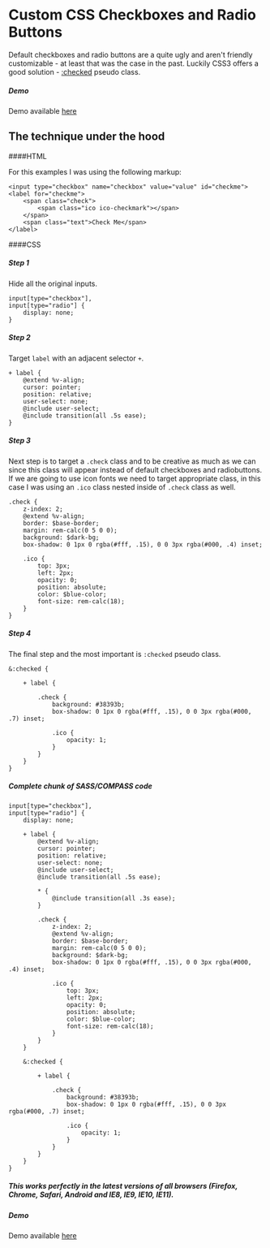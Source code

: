 # Custom CSS Checkboxes and Radio Buttons

Default checkboxes and radio buttons are a quite ugly and aren't friendly customizable - at least that was the case in the past. Luckily CSS3 offers a good solution - <a href="http://www.w3.org/TR/selectors/#checked" target="_blank">:checked</a> pseudo class.

##### Demo

Demo available <a href="http://milanbrankovic.com/custom-css-checkboxes/" target="_blank">here</a>

## The technique under the hood

####HTML

For this examples I was using the following markup:

```
<input type="checkbox" name="checkbox" value="value" id="checkme">
<label for="checkme">
    <span class="check">
        <span class="ico ico-checkmark"></span>
    </span>
    <span class="text">Check Me</span>
</label>
```

####CSS

##### Step 1
Hide all the original inputs.

```
input[type="checkbox"],
input[type="radio"] {
    display: none;
}
```

##### Step 2
Target `label` with an adjacent selector `+`.

```
+ label {
    @extend %v-align;
    cursor: pointer;
    position: relative;
    user-select: none;
    @include user-select;
    @include transition(all .5s ease);
}
```

##### Step 3
Next step is to target a `.check` class and to be creative as much as we can since this class will appear instead of default checkboxes and radiobuttons. If we are going to use icon fonts we need to target appropriate class, in this case I was using an `.ico` class nested inside of `.check` class as well.

```
.check {
    z-index: 2;
    @extend %v-align;
    border: $base-border;
    margin: rem-calc(0 5 0 0);
    background: $dark-bg;
    box-shadow: 0 1px 0 rgba(#fff, .15), 0 0 3px rgba(#000, .4) inset;

    .ico {
        top: 3px;
        left: 2px;
        opacity: 0;
        position: absolute;
        color: $blue-color;
        font-size: rem-calc(18);
    }
}
```

##### Step 4
The final step and the most important is `:checked` pseudo class.

```
&:checked {

    + label {

        .check {
            background: #38393b;
            box-shadow: 0 1px 0 rgba(#fff, .15), 0 0 3px rgba(#000, .7) inset;

            .ico {
                opacity: 1;
            }
        }
    }
}
```


##### Complete chunk of SASS/COMPASS code 

```
input[type="checkbox"],
input[type="radio"] {
    display: none;

    + label {
        @extend %v-align;
        cursor: pointer;
        position: relative;
        user-select: none;
        @include user-select;
        @include transition(all .5s ease);

        * {
            @include transition(all .3s ease);
        }

        .check {
            z-index: 2;
            @extend %v-align;
            border: $base-border;
            margin: rem-calc(0 5 0 0);
            background: $dark-bg;
            box-shadow: 0 1px 0 rgba(#fff, .15), 0 0 3px rgba(#000, .4) inset;

            .ico {
                top: 3px;
                left: 2px;
                opacity: 0;
                position: absolute;
                color: $blue-color;
                font-size: rem-calc(18);
            }
        }
    }

    &:checked {

        + label {

            .check {
                background: #38393b;
                box-shadow: 0 1px 0 rgba(#fff, .15), 0 0 3px rgba(#000, .7) inset;

                .ico {
                    opacity: 1;
                }
            }
        }
    }
}
```

##### This works perfectly in the latest versions of all browsers (Firefox, Chrome, Safari, Android and IE8, IE9, IE10, IE11).

##### Demo

Demo available <a href="http://milanbrankovic.com/custom-css-checkboxes/" target="_blank">here</a>

